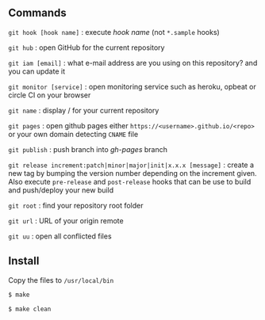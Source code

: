 ## Commands

```git hook [hook name]``` : execute *hook name* (not ```*.sample``` hooks)

```git hub``` : open GitHub for the current repository

```git iam [email]``` : what e-mail address are you using on this repository? and you can update it

```git monitor [service]``` : open monitoring service such as heroku, opbeat or circle CI on your browser

```git name``` : display <username>/<repository> for your current repository

```git pages``` : open github pages either ```https://<username>.github.io/<repo>``` or your own domain detecting ```CNAME``` file

```git publish``` : push branch into *gh-pages* branch

```git release increment:patch|minor|major|init|x.x.x [message]``` : create a new tag by bumping the version number depending on the increment given. Also execute ```pre-release``` and ```post-release``` hooks that can be use to build and push/deploy your new build

```git root``` : find your repository root folder

```git url``` : URL of your origin remote

```git uu``` : open all conflicted files


## Install

Copy the files to ```/usr/local/bin```
```sh
$ make
```

```sh
$ make clean
```
